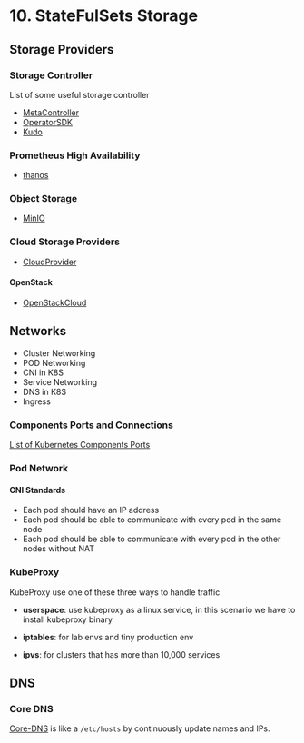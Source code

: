 # 10. StateFulSets Storage

## Storage Providers

### Storage Controller

List of some useful storage controller

- [MetaController]
- [OperatorSDK]
- [Kudo]

### Prometheus High Availability

- [thanos]

### Object Storage

- [MinIO]

### Cloud Storage Providers

- [CloudProvider]

#### OpenStack

- [OpenStackCloud]

## Networks

- Cluster Networking
- POD Networking
- CNI in K8S
- Service Networking
- DNS in K8S
- Ingress

### Components Ports and Connections

[List of Kubernetes Components Ports]

### Pod Network

#### CNI Standards

- Each pod should have an IP address
- Each pod should be able to communicate with every pod in the same node
- Each pod should be able to communicate with every pod in the other nodes without NAT

### KubeProxy

KubeProxy use one of these three ways to handle traffic

- **userspace**: use kubeproxy as a linux service, in this scenario we have to install kubeproxy binary

- **iptables**: for lab envs and tiny production env

- **ipvs**: for clusters that has more than 10,000 services

## DNS

### Core DNS

[Core-DNS] is like a `/etc/hosts` by continuously update names and IPs.

<!-- links -->
[MetaController]: https://metacontroller.github.io/metacontroller/
[OperatorSDK]: https://sdk.operatorframework.io/
[Kudo]: https://kudo.dev/
[thanos]: https://thanos.io/
[MinIO]: https://min.io/
[OpenStackCloud]: https://github.com/kubernetes/cloud-provider-openstack
[CloudProvider]: https://github.com/kubernetes/cloud-provider
[List of Kubernetes Components Ports]: https://kubernetes.io/docs/reference/networking/ports-and-protocols/
[Core-DNS]: https://kubernetes.io/docs/tasks/administer-cluster/coredns/
